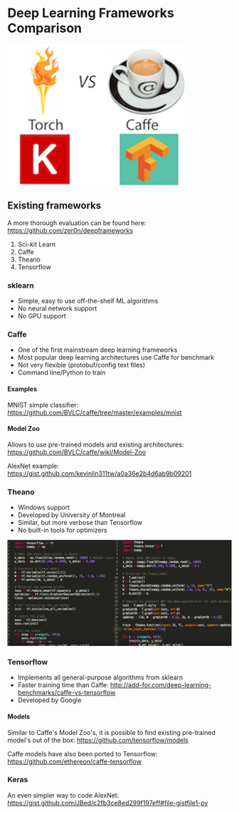 # Deep Learning Frameworks Comparison

![comparison](comparison.png)

## Existing frameworks

A more thorough evaluation can be found here: https://github.com/zer0n/deepframeworks

1. Sci-kit Learn
2. Caffe
3. Theano
4. Tensorflow

### sklearn

* Simple, easy to use off-the-shelf ML algorithms
* No neural network support
* No GPU support

### Caffe

* One of the first mainstream deep learning frameworks
* Most popular deep learning architectures use Caffe for benchmark
* Not very flexible (protobuf/config text files)
* Command line/Python to train

#### Examples

MNIST simple classifier: https://github.com/BVLC/caffe/tree/master/examples/mnist

#### Model Zoo

Allows to use pre-trained models and existing architectures: https://github.com/BVLC/caffe/wiki/Model-Zoo

AlexNet example: https://gist.github.com/kevinlin311tw/a0a36e2b4d6ab9b09201

### Theano

* Windows support
* Developed by University of Montreal
* Similar, but more verbose than Tensorflow
* No built-in tools for optimizers

![comparison](theano-tf.png)

### Tensorflow

* Implements all general-purpose algorithms from sklearn
* Faster training time than Caffe: http://add-for.com/deep-learning-benchmarks/caffe-vs-tensorflow
* Developed by Google

#### Models

Similar to Caffe's Model Zoo's, it is possible to find existing pre-trained model's out of the box: https://github.com/tensorflow/models

Caffe models have also been ported to Tensorflow:
https://github.com/ethereon/caffe-tensorflow

### Keras

An even simpler way to code AlexNet: https://gist.github.com/JBed/c2fb3ce8ed299f197eff#file-gistfile1-py
